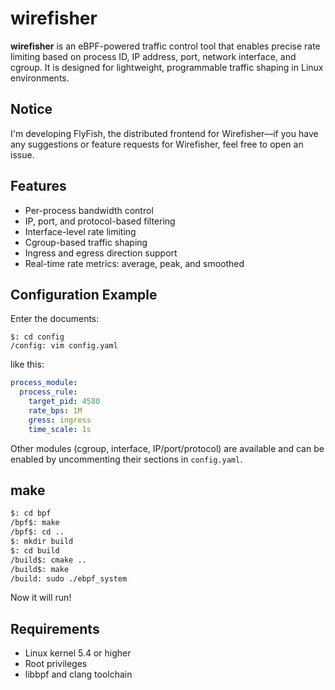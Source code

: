 # wirefisher
**wirefisher** is an eBPF-powered traffic control tool that enables precise rate limiting based on process ID, IP address, port, network interface, and cgroup. It is designed for lightweight, programmable traffic shaping in Linux environments.

## Notice

I'm developing FlyFish, the distributed frontend for Wirefisher—if you have any suggestions or feature requests for Wirefisher, feel free to open an issue.

## Features

- Per-process bandwidth control
- IP, port, and protocol-based filtering
- Interface-level rate limiting
- Cgroup-based traffic shaping
- Ingress and egress direction support
- Real-time rate metrics: average, peak, and smoothed

## Configuration Example

Enter the documents:
```
$: cd config
/config: vim config.yaml
```

like this:

```yaml
process_module:
  process_rule:
    target_pid: 4580
    rate_bps: 1M
    gress: ingress
    time_scale: 1s
```

Other modules (cgroup, interface, IP/port/protocol) are available and can be enabled by uncommenting their sections in `config.yaml`.

## make

```bash
$: cd bpf
/bpf$: make
/bpf$: cd ..
$: mkdir build
$: cd build
/build$: cmake ..
/build$: make
/build: sudo ./ebpf_system
```

Now it will run!

## Requirements

- Linux kernel 5.4 or higher
- Root privileges
- libbpf and clang toolchain

